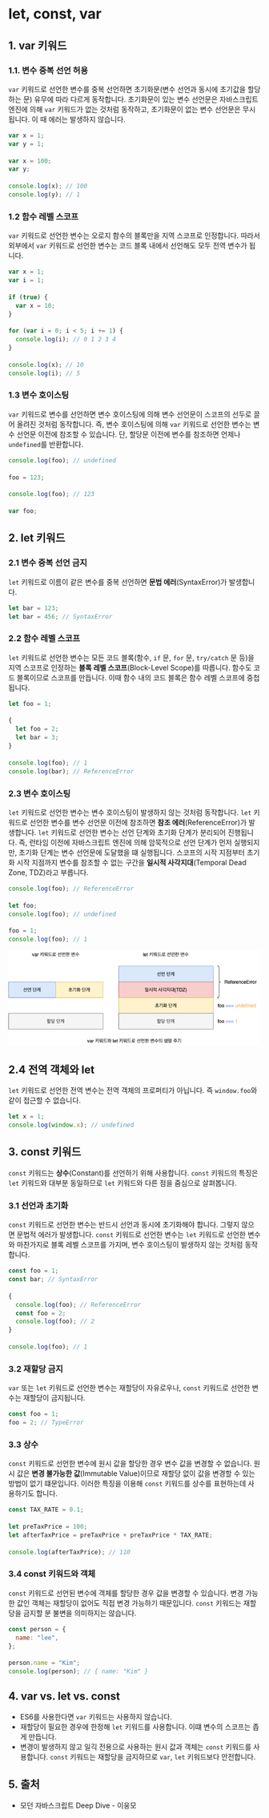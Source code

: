 # let, const, var

## 1. var 키워드

### 1.1. 변수 중복 선언 허용

`var` 키워드로 선언한 변수를 중복 선언하면 초기화문(변수 선언과 동시에 초기값을 할당하는 문) 유무에 따라 다르게 동작합니다. 초기화문이 있는 변수 선언문은 자바스크립트 엔진에 의해 `var` 키워드가 없는 것처럼 동작하고, 초기화문이 없는 변수 선언문은 무시됩니다. 이 때 에러는 발생하지 않습니다.

```javascript
var x = 1;
var y = 1;

var x = 100;
var y;

console.log(x); // 100
console.log(y); // 1
```

### 1.2 함수 레벨 스코프

`var` 키워드로 선언한 변수는 오로지 함수의 블록만을 지역 스코프로 인정합니다. 따라서 외부에서 `var` 키워드로 선언한 변수는 코드 블록 내에서 선언해도 모두 전역 변수가 됩니다.

```javascript
var x = 1;
var i = 1;

if (true) {
  var x = 10;
}

for (var i = 0; i < 5; i += 1) {
  console.log(i); // 0 1 2 3 4
}

console.log(x); // 10
console.log(i); // 5
```

### 1.3 변수 호이스팅

`var` 키워드로 변수를 선언하면 변수 호이스팅에 의해 변수 선언문이 스코프의 선두로 끌어 올려진 것처럼 동작합니다. 즉, 변수 호이스팅에 의해 `var` 키워드로 선언한 변수는 변수 선언문 이전에 참조할 수 있습니다. 단, 할당문 이전에 변수를 참조하면 언제나 `undefined`를 반환합니다.

```javascript
console.log(foo); // undefined

foo = 123;

console.log(foo); // 123

var foo;
```

## 2. let 키워드

### 2.1 변수 중복 선언 금지

`let` 키워드로 이름이 같은 변수를 중복 선언하면 **문법 에러**(SyntaxError)가 발생합니다.

```javascript
let bar = 123;
let bar = 456; // SyntaxError
```

### 2.2 함수 레벨 스코프

`let` 키워드로 선언한 변수는 모든 코드 블록(함수, `if` 문, `for` 문, `try/catch` 문 등)을 지역 스코프로 인정하는 **블록 레벨 스코프**(Block-Level Scope)를 따릅니다. 함수도 코드 블록이므로 스코프를 만듭니다. 이때 함수 내의 코드 블록은 함수 레벨 스코프에 중첩됩니다.

```javascript
let foo = 1;

{
  let foo = 2;
  let bar = 3;
}

console.log(foo); // 1
console.log(bar); // ReferenceError
```

### 2.3 변수 호이스팅

`let` 키워드로 선언한 변수는 변수 호이스팅이 발생하지 않는 것처럼 동작합니다. `let` 키워드로 선언한 변수를 변수 선언문 이전에 참조하면 **참조 에러**(ReferenceError)가 발생합니다. `let` 키워드로 선언한 변수는 선언 단계와 초기화 단계가 분리되어 진행됩니다. 즉, 런타임 이전에 자바스크립트 엔진에 의해 암묵적으로 선언 단계가 먼저 실행되지만, 초기화 단계는 변수 선언문에 도달했을 떄 실행됩니다. 스코프의 시작 지점부터 초기화 시작 지점까지 변수를 참조할 수 없는 구간을 **일시적 사각지대**(Temporal Dead Zone, TDZ)라고 부릅니다.

```javascript
console.log(foo); // ReferenceError

let foo;
console.log(foo); // undefined

foo = 1;
console.log(foo); // 1
```

![var 키워드와 let 키워드로 선언한 변수의 생명 주기](../_images/javascript-variable01.png)

## 2.4 전역 객체와 let

`let` 키워드로 선언한 전역 변수는 전역 객체의 프로퍼티가 아닙니다. 즉 `window.foo`와 같이 접근할 수 없습니다.

```javascript
let x = 1;
console.log(window.x); // undefined
```

## 3. const 키워드

`const` 키워드는 **상수**(Constant)를 선언하기 위해 사용합니다. `const` 키워드의 특징은 `let` 키워드와 대부분 동일하므로 `let` 키워드와 다른 점을 줌심으로 살펴봅니다.

### 3.1 선언과 초기화

`const` 키워드로 선언한 변수는 반드시 선언과 동시에 초기화해야 합니다. 그렇지 않으면 문법적 에러가 발생합니다. `const` 키워드로 선언한 변수는 `let` 키워드로 선언한 변수와 마찬가지로 블록 레벨 스코프를 가지며, 변수 호이스팅이 발생하지 않는 것처럼 동작합니다.

```javascript
const foo = 1;
const bar; // SyntaxError

{
  console.log(foo); // ReferenceError
  const foo = 2;
  console.log(foo); // 2
}

console.log(foo); // 1
```

### 3.2 재할당 금지

`var` 또는 `let` 키워드로 선언한 변수는 재할당이 자유로우나, `const` 키워드로 선언한 변수는 재할당이 금지됩니다.

```javascript
const foo = 1;
foo = 2; // TypeError
```

### 3.3 상수

`const` 키워드로 선언한 변수에 원시 값을 할당한 경우 변수 값을 변경할 수 없습니다. 원시 값은 **변경 불가능한 값**(Immutable Value)이므로 재할당 없이 값을 변경할 수 있는 방법이 없기 떄문입니다. 이러한 특징을 이용해 `const` 키워드를 상수를 표현하는데 사용하기도 합니다.

```javascript
const TAX_RATE = 0.1;

let preTaxPrice = 100;
let afterTaxPrice = preTaxPrice + preTaxPrice * TAX_RATE;

console.log(afterTaxPrice); // 110
```

### 3.4 const 키워드와 객체

`const` 키워드로 선언된 변수에 객체를 할당한 경우 값을 변경할 수 있습니다. 변경 가능한 값인 객체는 재할당이 없어도 직접 변경 가능하기 때문입니다. `const` 키워드는 재할당을 금지할 분 불변을 의미하지는 않습니다.

```javascript
const person = {
  name: "lee",
};

person.name = "Kim";
console.log(person); // { name: "Kim" }
```

## 4. var vs. let vs. const

- ES6를 사용한다면 `var` 키워드는 사용하지 않습니다.
- 재할당이 필요한 경우에 한정해 `let` 키워드를 사용합니다. 이떄 변수의 스코프는 좁게 만듭니다.
- 변경이 발생하지 않고 일긱 전용으로 사용하는 원시 값과 객체는 `const` 키워드를 사용합니다. `const` 키워드는 재할당을 금지하므로 `var`, `let` 키워드보다 안전합니다.

## 5. 출처

- 모던 자바스크립트 Deep Dive - 이웅모
